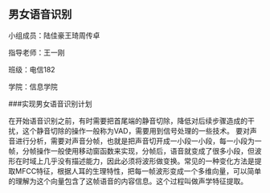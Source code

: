 ## 男女语音识别

小组成员：陆佳豪王琦周传卓

指导老师：王一刚

班级：电信182

学院：信息学院

###实现男女语音识别计划

在开始语音识别之前，有时需要把首尾端的静音切除，降低对后续步骤造成的干扰，这个静音切除的操作一般称为VAD，需要用到信号处理的一些技术。
    要对声音进行分析，需要对声音分帧，也就是把声音切开成一小段一小段，每一小段为一帧，分帧操作一般使用移动窗函数来实现，分帧后，语音就变成了很多小段，但波形在时域上几乎没有描述能力，因此必须将波形做变换。常见的一种变化方法是提取MFCC特征，根据人耳的生理特性，把每一帧波形变成一个多维向量，可以简单的理解为这个向量包含了这帧语音的内容信息。这个过程叫做声学特征提取。
